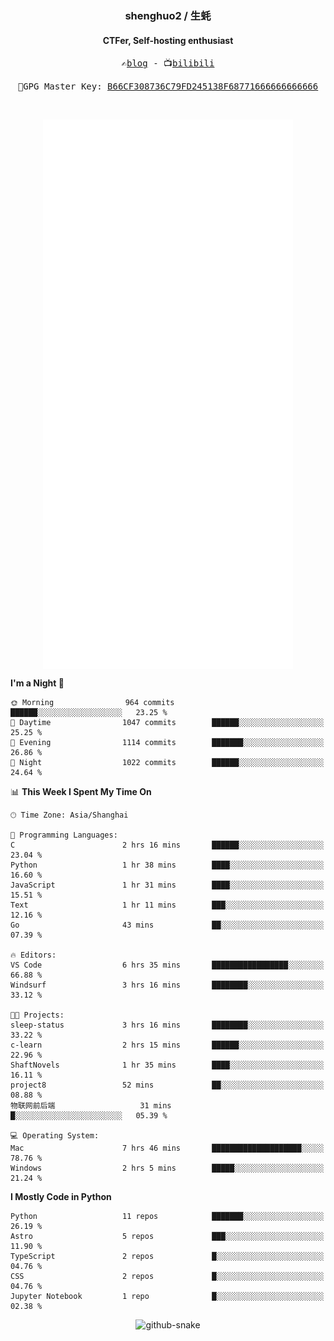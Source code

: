 <h3 align="center"> shenghuo2 / 生蚝 </h3>
<h4 align="center" >CTFer, Self-hosting enthusiast</h3>


<p align="center">
  <samp>
    ✍️<a href="https://blog.shenghuo2.top/">blog</a> -
    📺<a href="https://space.bilibili.com/85894935">bilibili</a>
  </samp>
</p>
<p align="center">
  <samp>
     🔐GPG Master Key: <a align="center" href="https://github.com/shenghuo2.gpg">B66CF308736C79FD245138F68771666666666666</a>
  </samp>
</p>
<br>
<p align="center">
  <a href="https://github.com/shenghuo2">
    <img width="400" align="top" src="https://github.com/shenghuo2/shenghuo2/blob/main/metrics.left.svg" />
  </a>
  <a href="https://github.com/shenghuo2">
    <img width="400" align="top" src="https://github.com/shenghuo2/shenghuo2/blob/main/metrics.right.svg" />
  </a>
</p>


<!--START_SECTION:waka-->
**I'm a Night 🦉** 

```text
🌞 Morning                964 commits         ██████░░░░░░░░░░░░░░░░░░░   23.25 % 
🌆 Daytime                1047 commits        ██████░░░░░░░░░░░░░░░░░░░   25.25 % 
🌃 Evening                1114 commits        ███████░░░░░░░░░░░░░░░░░░   26.86 % 
🌙 Night                  1022 commits        ██████░░░░░░░░░░░░░░░░░░░   24.64 % 
```


📊 **This Week I Spent My Time On** 

```text
🕑︎ Time Zone: Asia/Shanghai

💬 Programming Languages: 
C                        2 hrs 16 mins       ██████░░░░░░░░░░░░░░░░░░░   23.04 % 
Python                   1 hr 38 mins        ████░░░░░░░░░░░░░░░░░░░░░   16.60 % 
JavaScript               1 hr 31 mins        ████░░░░░░░░░░░░░░░░░░░░░   15.51 % 
Text                     1 hr 11 mins        ███░░░░░░░░░░░░░░░░░░░░░░   12.16 % 
Go                       43 mins             ██░░░░░░░░░░░░░░░░░░░░░░░   07.39 % 

🔥 Editors: 
VS Code                  6 hrs 35 mins       █████████████████░░░░░░░░   66.88 % 
Windsurf                 3 hrs 16 mins       ████████░░░░░░░░░░░░░░░░░   33.12 % 

🐱‍💻 Projects: 
sleep-status             3 hrs 16 mins       ████████░░░░░░░░░░░░░░░░░   33.22 % 
c-learn                  2 hrs 15 mins       ██████░░░░░░░░░░░░░░░░░░░   22.96 % 
ShaftNovels              1 hr 35 mins        ████░░░░░░░░░░░░░░░░░░░░░   16.11 % 
project8                 52 mins             ██░░░░░░░░░░░░░░░░░░░░░░░   08.88 % 
物联网前后端                   31 mins             █░░░░░░░░░░░░░░░░░░░░░░░░   05.39 % 

💻 Operating System: 
Mac                      7 hrs 46 mins       ████████████████████░░░░░   78.76 % 
Windows                  2 hrs 5 mins        █████░░░░░░░░░░░░░░░░░░░░   21.24 % 
```

**I Mostly Code in Python** 

```text
Python                   11 repos            ███████░░░░░░░░░░░░░░░░░░   26.19 % 
Astro                    5 repos             ███░░░░░░░░░░░░░░░░░░░░░░   11.90 % 
TypeScript               2 repos             █░░░░░░░░░░░░░░░░░░░░░░░░   04.76 % 
CSS                      2 repos             █░░░░░░░░░░░░░░░░░░░░░░░░   04.76 % 
Jupyter Notebook         1 repo              █░░░░░░░░░░░░░░░░░░░░░░░░   02.38 % 
```




<!--END_SECTION:waka-->


<div align="center">
  <picture>
    <source media="(prefers-color-scheme: dark)" srcset="https://gist.githubusercontent.com/shenghuo2/bfce20b14ab0484cef03bae6e60e0b3a/raw/github-snake-dark.svg" />
    <source media="(prefers-color-scheme: light)" srcset="https://gist.githubusercontent.com/shenghuo2/bfce20b14ab0484cef03bae6e60e0b3a/raw/github-snake.svg" />
    <img alt="github-snake" src="https://gist.githubusercontent.com/shenghuo2/bfce20b14ab0484cef03bae6e60e0b3a/raw/github-snake.svg" />
  </picture>
</div>

<!--
**shenghuo2/shenghuo2** is a ✨ _special_ ✨ repository because its `README.md` (this file) appears on your GitHub profile.

Here are some ideas to get you started:

- 🔭 I’m currently working on ...
- 🌱 I’m currently learning ...
- 👯 I’m looking to collaborate on ...
- 🤔 I’m looking for help with ...
- 💬 Ask me about ...
- 📫 How to reach me: ...
- 😄 Pronouns: ...
- ⚡ Fun fact: ...
-->
